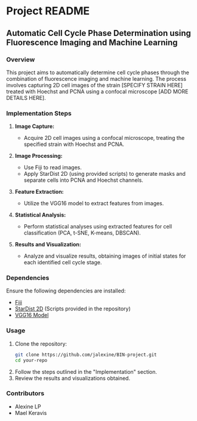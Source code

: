 # Project README

## Automatic Cell Cycle Phase Determination using Fluorescence Imaging and Machine Learning

### Overview

This project aims to automatically determine cell cycle phases through the combination of fluorescence imaging and machine learning. The process involves capturing 2D cell images of the strain [SPECIFY STRAIN HERE] treated with Hoechst and PCNA using a confocal microscope [ADD MORE DETAILS HERE].

### Implementation Steps

1. **Image Capture:**
   - Acquire 2D cell images using a confocal microscope, treating the specified strain with Hoechst and PCNA.

2. **Image Processing:**
   - Use Fiji to read images.
   - Apply StarDist 2D (using provided scripts) to generate masks and separate cells into PCNA and Hoechst channels.

3. **Feature Extraction:**
   - Utilize the VGG16 model to extract features from images.

4. **Statistical Analysis:**
   - Perform statistical analyses using extracted features for cell classification (PCA, t-SNE, K-means, DBSCAN).

5. **Results and Visualization:**
   - Analyze and visualize results, obtaining images of initial states for each identified cell cycle stage.

### Dependencies

Ensure the following dependencies are installed:

- [Fiji](https://imagej.net/Fiji/Downloads)
- [StarDist 2D](https://github.com/stardist/stardist) (Scripts provided in the repository)
- [VGG16 Model](https://github.com/keras-team/keras-applications/blob/master/keras_applications/vgg16.py)

### Usage

1. Clone the repository:
   ```bash
   git clone https://github.com/jalexine/BIN-project.git
   cd your-repo
   ```
2. Follow the steps outlined in the "Implementation" section.
3. Review the results and visualizations obtained.

### Contributors

- Alexine LP
- Mael Keravis
```


